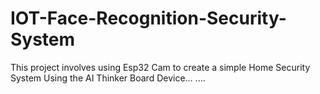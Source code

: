 # IOT-Face-Recognition-Security-System
This project involves using Esp32 Cam to create a simple Home Security System
Using the AI Thinker Board Device...
....
